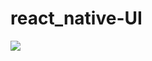 # react_native-UI

![](https://github.com/mahmoud-mohasseb/react_native-UI/blob/main/assets/practice%20design.gif)
